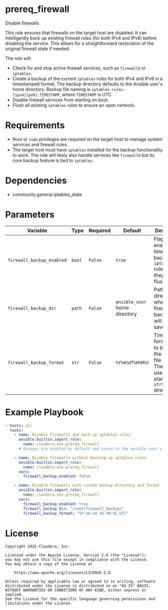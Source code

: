 # prereq_firewall

Disable firewalls

This role ensures that firewalls on the target host are disabled. It can intelligently back up existing firewall rules (for both IPv4 and IPv6) before disabling the service. This allows for a straightforward restoration of the original firewall state if needed.

The role will:
- Check for and stop active firewall services, such as `firewalld` or `iptables`.
- Create a backup of the current `iptables` rules for both IPv4 and IPv6 in a timestamped format. The backup directory defaults to the Ansible user's home directory. Backup file naming is `iptables-rules-[ipv4|ipv6].TIMESTAMP`, where `TIMESTAMP` is UTC.
- Disable firewall services from starting on boot.
- Flush all existing `iptables` rules to ensure an open network.

# Requirements

- Root or `sudo` privileges are required on the target host to manage system services and firewall rules.
- The target host must have `iptables` installed for the backup functionality to work. The role will likely also handle services like `firewalld` but its core backup feature is tied to `iptables`.

# Dependencies

- community.general.iptables_state

# Parameters

| Variable | Type | Required | Default | Description |
| --- | --- | --- | --- | --- |
| `firewall_backup_enabled` | `bool` | `False` | `true` | Flag to enable timestamped backups of `iptables` rules before they are flushed. |
| `firewall_backup_dir` | `path` | `False` | `ansible_user` home directory | Path to the directory where the firewall rule backup files will be saved. |
| `firewall_backup_format` | `str` | `False` | `%Y%m%dT%H%M%S` | Timestamp format string to be used in the backup file names. The format uses standard `strftime` directives. |

# Example Playbook

```yaml
- hosts: all
  tasks:
    - name: Disable firewalls and back up iptables rules
      ansible.builtin.import_role:
        name: cloudera.exe.prereq_firewall
      # Backups are enabled by default and saved to the ansible user's home directory.

    - name: Disable firewalls without backing up iptables rules
      ansible.builtin.import_role:
        name: cloudera.exe.prereq_firewall
      vars:
        firewall_backup_enabled: false

    - name: Disable firewalls with custom backup directory and format
      ansible.builtin.import_role:
        name: cloudera.exe.prereq_firewall
      vars:
        firewall_backup_enabled: true
        firewall_backup_dir: "/root/firewall_backups"
        firewall_backup_format: "%Y-%m-%d_%H-%M-%S_UTC"
```

# License

```
Copyright 2025 Cloudera, Inc.

Licensed under the Apache License, Version 2.0 (the "License");
you may not use this file except in compliance with the License.
You may obtain a copy of the License at

    https://www.apache.org/licenses/LICENSE-2.0

Unless required by applicable law or agreed to in writing, software
distributed under the License is distributed on an "AS IS" BASIS,
WITHOUT WARRANTIES OR CONDITIONS OF ANY KIND, either express or implied.
See the License for the specific language governing permissions and
limitations under the License.
```
